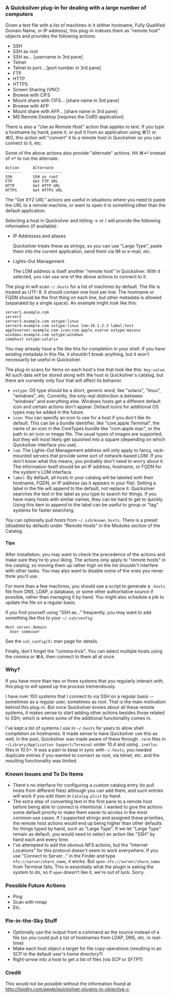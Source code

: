### A Quicksilver plug-in for dealing with a large number of computers ###

Given a text file with a list of machines in it (either hostname, Fully Qualified Domain Name, or IP address), this plug-in indexes them as "remote host" objects and provides the following actions:

  * SSH
  * SSH as root
  * SSH as… [username in 3rd pane]
  * Telnet
  * Telnet to port… [port number in 3rd pane]
  * FTP
  * HTTP
  * HTTPS
  * Screen Sharing (VNC)
  * Browse with CIFS
  * Mount share with CIFS… [share name in 3rd pane]
  * Browse with AFP
  * Mount share with AFP… [share name in 3rd pane]
  * MS Remote Desktop [requires the CoRD application]

There is also a "Use as Remote Host" action that applies to text. If you type a hostname by hand, paste it, or pull it from an application using ⌘⎋ or ⌘G, this action will "convert" it to a remote host in Quicksilver so you can connect to it, etc.

Some of the above actions also provide "alternate" actions. Hit ⌘↩ instead of ↩ to run the alternate.

    Action      Alternate
    -------     -------------
    SSH         SSH as root
    FTP         Get FTP URL
    HTTP        Get HTTP URL
    HTTPS       Get HTTPS URL

The "Get XYZ URL" actions are useful in situations where you need to paste the URL to a remote machine, or want to open it in something other than the default application.

Selecting a host in Quicksilver and hitting → or / will provide the following information (if available):

  * IP Addresses and aliases
    
    Quicksilver treats these as strings, so you can use "Large Type", paste them into the current application, send them via IM or e-mail, etc.
    
  * Lights-Out Management
    
    The LOM address is itself another "remote host" in Quicksilver. With it selected, you can use one of the above actions to connect to it.

The plug-in will scan `~/.hosts` for a list of machines by default. The file is treated as UTF-8. It should contain one host per line. The hostname or FQDN should be the first thing on each line, but other metadata is allowed (separated by a single space). An example might look like this:

    server1.example.com
    server2
    server3.example.com ostype:linux
    server4.example.com ostype:linux lom:10.1.2.3 label:test
    appleserver.example.com icon:com.apple.xserve ostype:macosx
    windows.example.com ostype:windows
    somehost ostype:solaris

You may already have a file like this for completion in your shell. If you have existing metadata in this file, it shouldn't break anything, but it won't necessarily be useful in Quicksilver.

The plug-in scans for items on each host's line that look like this: `key:value`. All such data will be stored along with the host in Quicksilver's catalog, but there are currently only four that will affect its behavior.

  * `ostype`: OS type should be a short, generic word, like "solaris", "linux", "windows", etc. Currently, the only real distinction is between "windows" and everything else. Windows hosts get a different default icon and certain actions don't appear. Default icons for additional OS types may be added in the future.
  * `icon`: You can specify an icon to use for a host if you don't like its default. This can be a bundle identifier, like "com.apple.Terminal", the name of an icon in the CoreTypes bundle like "com.apple.mac", or the path to an icon or image file. The usual types of images are supported, but they will most likely get squished into a square (depending on which Quicksilver interface you use).
  * `lom`: The Lights-Out Management address will only apply to fancy, rack-mounted servers that provide some sort of network-based LOM. If you don't know what this means, you probably don't need to worry about it. The information itself should be an IP address, hostname, or FQDN for the system's LOM interface.
  * `label`: By default, all hosts in your catalog will be labeled with their hostname, FQDN, or IP address (as it appears in your file). Setting a label in the file will append to the default, not replace it. Quicksilver searches the text in the label as you type to search for things. If you have many hosts with similar names, they can be hard to get to quickly. Using this item to append to the label can be useful to group or "tag" systems for faster searching.

You can optionally pull hosts from `~/.ssh/known_hosts`. There is a preset (disabled by default) under "Remote Hosts" in the Modules section of the Catalog.

#### Tips ####

After installation, you may want to check the precedence of the actions and make sure they're to your liking. The actions only apply to "remote hosts" in the catalog, so moving them up rather high on the list shouldn't interfere with other tasks. You may also want to disable some of the ones you never think you'll use.

For more than a few machines, you should use a script to generate a `.hosts` file from DNS, LDAP, a database, or some other authoritative source if possible, rather than managing it by hand. You might also schedule a job to update the file on a regular basis.

If you find yourself using "SSH as…" frequently, you may want to add something like this to your `~/.ssh/config`:

    Host server.domain
      User someuser

See the `ssh_config(5)` man page for details.

Finally, don't forget the "comma trick". You can select multiple hosts using the comma or ⌘A, then connect to them all at once.

### Why? ###

If you have more than two or three systems that you regularly interact with, this plug-in will speed up the process tremendously.

I have over 100 systems that I connect to via SSH on a regular basis -- sometimes as a regular user, sometimes as root. That is the main motivation behind this plug-in. But once Quicksilver knows about all these remote systems, it makes sense to start adding other actions besides those related to SSH, which is where some of the additional functionality comes in.

I've kept a list of systems I use in `~/.hosts` for years to allow shell completion on hostnames. It made sense to have Quicksilver use this as well. In the past, Quicksilver was made aware of these through `.term` files in `~/Library/Application Support/Terminal` under 10.4 and using `.inetloc` files in 10.5+. It was a pain to keep in sync with `~/.hosts`, you needed duplicate entries if you wanted to connect as root, via telnet, etc. and the resulting functionality was limited.

### Known Issues and To Do Items ###

  * There's no interface for configuring a custom catalog entry (to pull hosts from different files) although you can add them, and such entries will work if you edit them in `Catalog.plist` by hand.
  * The extra step of converting text in the first pane to a remote host before being able to connect is intentional. I wanted to give the actions some default priority to make them easier to access in the most common use cases. If I supported strings and assigned these priorities, the remote host actions would end up being higher than other defaults for things typed by hand, such as "Large Type". If we let "Large Type" remain as default, you would need to select an action like "SSH" by hand each and every time.
  * I've attempted to add the obvious NFS actions, but the "Internet Locations" for this protocol doesn't seem to work everywhere. If you use "Connect to Server…" in the Finder and type `nfs://server/share_name`, it works. But `open nfs://server/share_name` from Terminal fails. This is essentially what the plugin is asking the system to do, so if `open` doesn't like it, we're out of luck. Sorry.

### Possible Future Actions ###

  * Ping
  * Scan with nmap
  * Etc.

### Pie-in-the-Sky Stuff ###

  * Optionally use the output from a command as the source instead of a file
    (so you could pull a list of hostnames from LDAP, DNS, etc. in real-time)
  * Make each host object a target for file copy operations
    (resulting in an SCP to the default user's home directory?)
  * Right-arrow into a host to get a list of files (via SCP or SFTP?)

### Credit ###

This would not be possible without the information found at <http://lipidity.com/apple/quicksilver-plugins-in-objective-c>.
